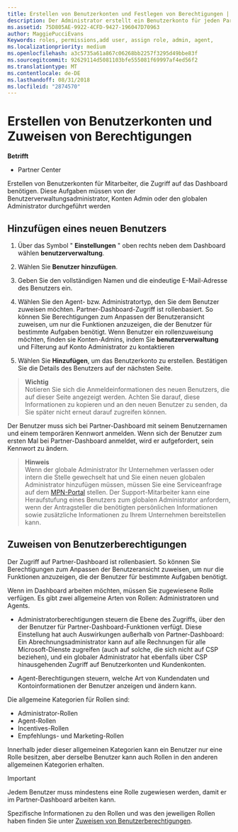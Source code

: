 ```yaml
---
title: Erstellen von Benutzerkonten und Festlegen von Berechtigungen | Partner Center
description: Der Administrator erstellt ein Benutzerkonto für jeden Partnermitarbeiter, der Zugriff auf Partner Center benötigt.
ms.assetid: 75D805AE-9922-4CFD-9427-196047D70963
author: MaggiePucciEvans
Keywords: roles, permissions,add user, assign role, admin, agent,
ms.localizationpriority: medium
ms.openlocfilehash: a3c5735a61a867c06268bb2257f3295d49bbe83f
ms.sourcegitcommit: 92629114d5081103bfe555081f69997af4ed56f2
ms.translationtype: MT
ms.contentlocale: de-DE
ms.lasthandoff: 08/31/2018
ms.locfileid: "2874570"
---
```

# <a name="create-user-accounts-and-assign-permissions"></a>Erstellen von Benutzerkonten und Zuweisen von Berechtigungen

**Betrifft**

-  Partner Center

Erstellen von Benutzerkonten für Mitarbeiter, die Zugriff auf das Dashboard benötigen. Diese Aufgaben müssen von der Benutzerverwaltungsadministrator, Konten Admin oder den globalen Administrator durchgeführt werden 


## <a name="add-a-new-user"></a>Hinzufügen eines neuen Benutzers

1. Über das Symbol " **Einstellungen** " oben rechts neben dem Dashboard wählen **benutzerverwaltung**.

2.  Wählen Sie **Benutzer hinzufügen**.

3.  Geben Sie den vollständigen Namen und die eindeutige E-Mail-Adresse des Benutzers ein.

4.  Wählen Sie den Agent- bzw. Administratortyp, den Sie dem Benutzer zuweisen möchten. Partner-Dashboard-Zugriff ist rollenbasiert. So können Sie Berechtigungen zum Anpassen der Benutzeransicht zuweisen, um nur die Funktionen anzuzeigen, die der Benutzer für bestimmte Aufgaben benötigt.  Wenn Benutzer ein rollenzuweisung möchten, finden sie Konten-Admins, indem Sie **benutzerverwaltung** und Filterung auf Konto Administrator zu kontaktieren

5.  Wählen Sie **Hinzufügen**, um das Benutzerkonto zu erstellen. Bestätigen Sie die Details des Benutzers auf der nächsten Seite.

>**Wichtig**<br>
Notieren Sie sich die Anmeldeinformationen des neuen Benutzers, die auf dieser Seite angezeigt werden. Achten Sie darauf, diese Informationen zu kopieren und an den neuen Benutzer zu senden, da Sie später nicht erneut darauf zugreifen können. 

Der Benutzer muss sich bei Partner-Dashboard mit seinem Benutzernamen und einem temporären Kennwort anmelden. Wenn sich der Benutzer zum ersten Mal bei Partner-Dashboard anmeldet, wird er aufgefordert, sein Kennwort zu ändern. 

>**Hinweis**<br> Wenn der globale Administrator Ihr Unternehmen verlassen oder intern die Stelle gewechselt hat und Sie einen neuen globalen Administrator hinzufügen müssen, müssen Sie eine Serviceanfrage auf dem [MPN-Portal](https://partner.microsoft.com/support) stellen. Der Support-Mitarbeiter kann eine Heraufstufung eines Benutzers zum globalen Administrator anfordern, wenn der Antragsteller die benötigten persönlichen Informationen sowie zusätzliche Informationen zu Ihrem Unternehmen bereitstellen kann.

## <a name="assign-user-permissions"></a>Zuweisen von Benutzerberechtigungen

Der Zugriff auf Partner-Dashboard ist rollenbasiert. So können Sie Berechtigungen zum Anpassen der Benutzeransicht zuweisen, um nur die Funktionen anzuzeigen, die der Benutzer für bestimmte Aufgaben benötigt. 

Wenn im Dashboard arbeiten möchten, müssen Sie zugewiesene Rolle verfügen.  Es gibt zwei allgemeine Arten von Rollen: Administratoren und Agents.

- Administratorberechtigungen steuern die Ebene des Zugriffs, über den der Benutzer für Partner-Dashboard-Funktionen verfügt. Diese Einstellung hat auch Auswirkungen außerhalb von Partner-Dashboard: Ein Abrechnungsadministrator kann auf alle Rechnungen für alle Microsoft-Dienste zugreifen (auch auf solche, die sich nicht auf CSP beziehen), und ein globaler Administrator hat ebenfalls über CSP hinausgehenden Zugriff auf Benutzerkonten und Kundenkonten.

- Agent-Berechtigungen steuern, welche Art von Kundendaten und Kontoinformationen der Benutzer anzeigen und ändern kann.
    
Die allgemeine Kategorien für Rollen sind: 
- Administrator-Rollen
- Agent-Rollen
- Incentives-Rollen
- Empfehlungs- und Marketing-Rollen


Innerhalb jeder dieser allgemeinen Kategorien kann ein Benutzer nur eine Rolle besitzen, aber derselbe Benutzer kann auch Rollen in den anderen allgemeinen Kategorien erhalten. 

>[!Important]
>Jedem Benutzer muss mindestens eine Rolle zugewiesen werden, damit er im Partner-Dashboard arbeiten kann.

Spezifische Informationen zu den Rollen und was den jeweiligen Rollen haben finden Sie unter [Zuweisen von Benutzerberechtigungen](permissions-overview.md).





